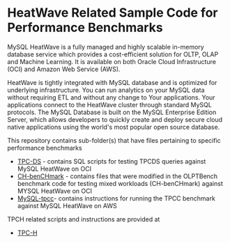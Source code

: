 # HeatWave Related Sample Code for Performance Benchmarks
 
MySQL HeatWave is a fully managed and highly scalable in-memory database service which provides a cost-efficient solution for 
OLTP, OLAP and Machine Learning. It is available on both Oracle Cloud Infrastructure (OCI) and Amazon Web Service (AWS).

HeatWave is tightly integrated with MySQL database and is optimized for underlying infrastructure.
You can run analytics on your MySQL data without requiring ETL and without any change to Your applications. Your 
applications connect to the HeatWave cluster through standard MySQL protocols.
The MySQL Database is built on the MySQL Enterprise Edition Server, which allows developers to quickly create and deploy secure 
cloud native applications using the world's most popular open source database. 

This repository contains sub-folder(s) that have files pertaining to specific performance benchmarks
* [TPC-DS](heatwave-tpcds) - contains SQL scripts for testing TPCDS queries against MySQL HeatWave on OCI
* [CH-benCHmark](heatwave-chbench) - contains files that were modified in the OLPTBench benchmark code for testing mixed workloads (CH-benCHmark) against MYSQL HeatWave on OCI
* [MySQL-tpcc](heatwave-mysql-tpcc)- contains instructions for running the TPCC benchmark against MySQL HeatWave on AWS

TPCH related scripts and instructions are provided at
* [TPC-H][1]

[1]: https://github.com/oracle/heatwave-tpch